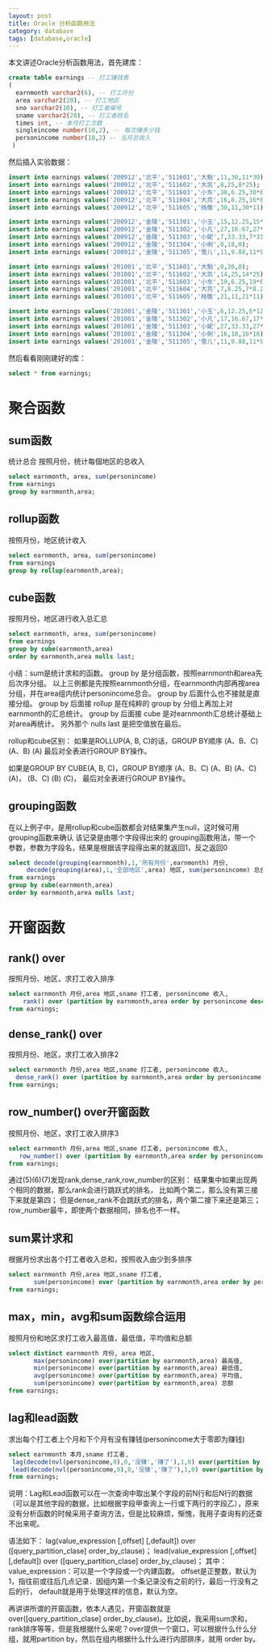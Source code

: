 ```yaml
---
layout: post
title: Oracle 分析函数用法
category: database
tags: [database,oracle]
---
```


本文讲述Oracle分析函数用法，首先建库：
```sql
create table earnings -- 打工赚钱表  
(  
  earnmonth varchar2(6), -- 打工月份  
  area varchar2(20), -- 打工地区  
  sno varchar2(10), -- 打工者编号  
  sname varchar2(20), -- 打工者姓名  
  times int, -- 本月打工次数  
  singleincome number(10,2), -- 每次赚多少钱  
  personincome number(10,2) -- 当月总收入  
 )  
```
然后插入实验数据：
```sql
insert into earnings values('200912','北平','511601','大魁',11,30,11*30);  
insert into earnings values('200912','北平','511602','大凯',8,25,8*25);  
insert into earnings values('200912','北平','511603','小东',30,6.25,30*6.25);  
insert into earnings values('200912','北平','511604','大亮',16,8.25,16*8.25);  
insert into earnings values('200912','北平','511605','贱敬',30,11,30*11);  

insert into earnings values('200912','金陵','511301','小玉',15,12.25,15*12.25);  
insert into earnings values('200912','金陵','511302','小凡',27,16.67,27*16.67);  
insert into earnings values('200912','金陵','511303','小妮',7,33.33,7*33.33);  
insert into earnings values('200912','金陵','511304','小俐',0,18,0);  
insert into earnings values('200912','金陵','511305','雪儿',11,9.88,11*9.88);  

insert into earnings values('201001','北平','511601','大魁',0,30,0);  
insert into earnings values('201001','北平','511602','大凯',14,25,14*25);  
insert into earnings values('201001','北平','511603','小东',19,6.25,19*6.25);  
insert into earnings values('201001','北平','511604','大亮',7,8.25,7*8.25);  
insert into earnings values('201001','北平','511605','贱敬',21,11,21*11);  

insert into earnings values('201001','金陵','511301','小玉',6,12.25,6*12.25);  
insert into earnings values('201001','金陵','511302','小凡',17,16.67,17*16.67);  
insert into earnings values('201001','金陵','511303','小妮',27,33.33,27*33.33);  
insert into earnings values('201001','金陵','511304','小俐',16,18,16*18);  
insert into earnings values('201001','金陵','511305','雪儿',11,9.88,11*9.88);  
```

然后看看刚刚建好的库：
```sql  
select * from earnings;  
```
# 聚合函数 #

## sum函数 ##
统计总合
按照月份，统计每個地区的总收入
```sql  
select earnmonth, area, sum(personincome)  
from earnings  
group by earnmonth,area;  
```
 
## rollup函数 ##
按照月份，地区统计收入
```sql  
select earnmonth, area, sum(personincome)  
from earnings  
group by rollup(earnmonth,area);  
```
 
## cube函数 ##
按照月份，地区进行收入总汇总
```sql  
select earnmonth, area, sum(personincome)  
from earnings  
group by cube(earnmonth,area)  
order by earnmonth,area nulls last;  
```

 
小结：sum是统计求和的函数。
group by 是分组函数，按照earnmonth和area先后次序分组。
以上三例都是先按照earnmonth分组，在earnmonth内部再按area分组，并在area组内统计personincome总合。
group by 后面什么也不接就是直接分组。
group by 后面接 rollup 是在纯粹的 group by 分组上再加上对earnmonth的汇总统计。
group by 后面接 cube 是对earnmonth汇总统计基础上对area再统计。
另外那个 nulls last 是把空值放在最后。 

rollup和cube区别：
如果是ROLLUP(A, B, C)的话，GROUP BY顺序
(A、B、C)
(A、B)
(A)
最后对全表进行GROUP BY操作。

如果是GROUP BY CUBE(A, B, C)，GROUP BY顺序
(A、B、C)
(A、B)
(A、C)
(A)，
(B、C)
(B)
(C)，
最后对全表进行GROUP BY操作。
 
## grouping函数 ##
在以上例子中，是用rollup和cube函数都会对结果集产生null，这时候可用grouping函数来确认
该记录是由哪个字段得出来的
grouping函数用法，带一个参数，参数为字段名，结果是根据该字段得出来的就返回1，反之返回0
```sql
select decode(grouping(earnmonth),1,'所有月份',earnmonth) 月份,  
     decode(grouping(area),1,'全部地区',area) 地区, sum(personincome) 总金额  
from earnings  
group by cube(earnmonth,area)  
order by earnmonth,area nulls last;  
```

# 开窗函数 #

## rank() over ##
按照月份、地区，求打工收入排序
```sql
select earnmonth 月份,area 地区,sname 打工者, personincome 收入,   
    rank() over (partition by earnmonth,area order by personincome desc) 排名  
from earnings;  
```
 
## dense_rank() over ##
按照月份、地区，求打工收入排序2
```sql  
select earnmonth 月份,area 地区,sname 打工者, personincome 收入,   
  dense_rank() over (partition by earnmonth,area order by personincome desc) 排名  
from earnings;  
```
 
## row_number() over开窗函数 ##
按照月份、地区，求打工收入排序3
```sql 
select earnmonth 月份,area 地区,sname 打工者, personincome 收入,   
   row_number() over (partition by earnmonth,area order by personincome desc) 排名  
from earnings;  
```
 
通过(5)(6)(7)发现rank,dense_rank,row_number的区别：
结果集中如果出现两个相同的数据，那么rank会进行跳跃式的排名，
比如两个第二，那么没有第三接下来就是第四；
但是dense_rank不会跳跃式的排名，两个第二接下来还是第三；
row_number最牛，即使两个数据相同，排名也不一样。
 
## sum累计求和 ##
根据月份求出各个打工者收入总和，按照收入由少到多排序
```sql  
select earnmonth 月份,area 地区,sname 打工者,   
       sum(personincome) over (partition by earnmonth,area order by personincome) 总收入  
from earnings;  
```

## max，min，avg和sum函数综合运用 ##
按照月份和地区求打工收入最高值，最低值，平均值和总额
```sql  
select distinct earnmonth 月份, area 地区,  
       max(personincome) over(partition by earnmonth,area) 最高值,  
       min(personincome) over(partition by earnmonth,area) 最低值,  
       avg(personincome) over(partition by earnmonth,area) 平均值,  
       sum(personincome) over(partition by earnmonth,area) 总额  
from earnings;  
```
 
## lag和lead函数 ##
求出每个打工者上个月和下个月有没有赚钱(personincome大于零即为赚钱)

```sql  
select earnmonth 本月,sname 打工者,  
 lag(decode(nvl(personincome,0),0,'没赚','赚了'),1,0) over(partition by sname order by earnmonth) 上月,  
 lead(decode(nvl(personincome,0),0,'没赚','赚了'),1,0) over(partition by sname order by earnmonth) 下月  
from earnings;  
```
 
说明：Lag和Lead函数可以在一次查询中取出某个字段的前N行和后N行的数据（可以是其他字段的数据，比如根据字段甲查询上一行或下两行的字段乙），原来没有分析函数的时候采用子查询方法，但是比较麻烦，惭愧，我用子查询有的还查不出来呢。
 
语法如下：
lag(value_expression [,offset] [,default]) over ([query_partition_clase] order_by_clause)；
lead(value_expression [,offset] [,default]) over ([query_partition_clase] order_by_clause)；
其中：
value_expression：可以是一个字段或一个内建函数。
offset是正整数，默认为1，指往前或往后几点记录．因组内第一个条记录没有之前的行，最后一行没有之后的行，
default就是用于处理这样的信息，默认为空。
 
再讲讲所谓的开窗函数，依本人遇见，开窗函数就是 over([query_partition_clase] order_by_clause)。比如说，我采用sum求和，rank排序等等，但是我根据什么来呢？over提供一个窗口，可以根据什么什么分组，就用partition by，然后在组内根据什么什么进行内部排序，就用 order by。
